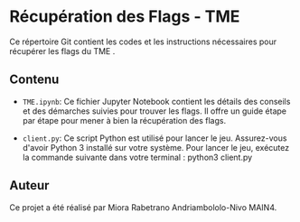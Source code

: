 # Récupération des Flags - TME

Ce répertoire Git contient les codes et les instructions nécessaires pour récupérer les flags du TME .

## Contenu

- `TME.ipynb`: Ce fichier Jupyter Notebook contient les détails des conseils et des démarches suivies pour trouver les flags. Il offre un guide étape par étape pour mener à bien la récupération des flags.

- `client.py`: Ce script Python est utilisé pour lancer le jeu. Assurez-vous d'avoir Python 3 installé sur votre système. Pour lancer le jeu, exécutez la commande suivante dans votre terminal : python3 client.py


## Auteur

Ce projet a été réalisé par Miora Rabetrano Andriambololo-Nivo MAIN4. 
